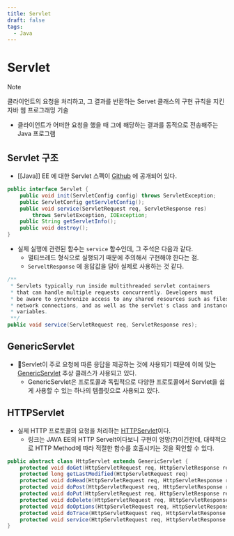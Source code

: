```yaml
---
title: Servlet
draft: false
tags:
  - Java
---
```


# Servlet

> [!note]
> 클라이언트의 요청을 처리하고, 그 결과를 반환하는 Servet 클래스의 구현 규칙을 지킨 자바 웹 프로그래밍 기술
- 클라이언트가 어떠한 요청을 했을 때 그에 해당하는 결과를 동적으로 전송해주는 Java 프로그램

## Servlet 구조 
- [[Java]] EE 에 대한 Servlet 스펙이 [Github](https://github.com/javaee/servlet-spec/blob/master/src/main/java/javax/servlet/Servlet.java) 에 공개되어 있다.
``` Java
public interface Servlet {
	public void init(ServletConfig config) throws ServletException;
	public ServletConfig getServletConfig();
	public void service(ServletRequest req, ServletResponse res)
		throws ServletException, IOException;
	public String getServletInfo();
	public void destroy();
}
```

- 실제 실행에 관련된 함수는 `service` 함수인데, 그 주석은 다음과 같다. 
	- 멀티쓰레드 형식으로 실행되기 때문에 주의해서 구현해야 한다는 점. 
	- `ServeltResponse` 에 응답값을 담아 실제로 사용하는 것 같다. 
``` Java
/**
 * Servlets typically run inside multithreaded servlet containers
 * that can handle multiple requests concurrently. Developers must 
 * be aware to synchronize access to any shared resources such as files,
 * network connections, and as well as the servlet's class and instance 
 * variables. 
 **/ 
public void service(ServletRequest req, ServletResponse res);
```


## GenericServlet
- Servlet이 주로 요청에 따른 응답을 제공하는 것에 사용되기 때문에 이에 맞는 [GenericServlet](https://github.com/javaee/servlet-spec/blob/master/src/main/java/javax/servlet/GenericServlet.java) 추상 클래스가 사용되고 있다. 
	- GenericServlet은 프로토콜과 독립적으로 다양한 프로토콜에서 Servlet을 쉽게 사용할 수 있는 하나의 템플릿으로 사용되고 있다. 

## HTTPServlet
 - 실제 HTTP 프로토콜의 요청을 처리하는 [HTTPServlet](https://github.com/javaee/servlet-spec/blob/master/src/main/java/javax/servlet/http/HttpServlet.java)이다.
	 - 링크는 JAVA EE의 HTTP Servelt이다보니 구현이 엉망(?)이긴한데, 대략적으로 HTTP Method에 따라 적절한 함수를 호출시키는 것을 확인할 수 있다. 
``` Java
public abstract class HttpServlet extends GenericServlet {
	protected void doGet(HttpServletRequest req, HttpServletResponse resp)
	protected long getLastModified(HttpServletRequest req)
	protected void doHead(HttpServletRequest req, HttpServletResponse resp)
	protected void doPost(HttpServletRequest req, HttpServletResponse resp)
	protected void doPut(HttpServletRequest req, HttpServletResponse resp)
	protected void doDelete(HttpServletRequest req, HttpServletResponse resp)
	protected void doOptions(HttpServletRequest req, HttpServletResponse resp)
	protected void doTrace(HttpServletRequest req, HttpServletResponse resp) 
	protected void service(HttpServletRequest req, HttpServletResponse resp)
}
```

